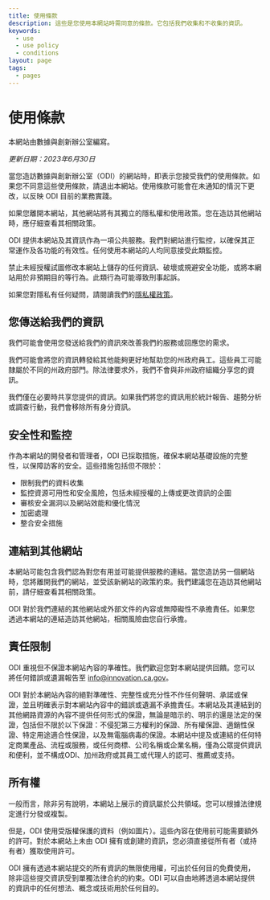 ```yaml
---
title: 使用條款
description: 這些是您使用本網站時需同意的條款。它包括我們收集和不收集的資訊。
keywords:
  - use
  - use policy
  - conditions
layout: page
tags:
  - pages
---
```

# 使用條款

本網站由數據與創新辦公室編寫。

*更新日期：2023年6月30日*

當您造訪數據與創新辦公室（ODI）的網站時，即表示您接受我們的使用條款。如果您不同意這些使用條款，請退出本網站。使用條款可能會在未通知的情況下更改，以反映 ODI 目前的業務實踐。

如果您離開本網站，其他網站將有其獨立的隱私權和使用政策。您在造訪其他網站時，應仔細查看其相關政策。

ODI 提供本網站及其資訊作為一項公共服務。我們對網站進行監控，以確保其正常運作及各功能的有效性。任何使用本網站的人均同意接受此類監控。

禁止未經授權試圖修改本網站上儲存的任何資訊、破壞或規避安全功能，或將本網站用於非預期目的等行為。此類行為可能導致刑事起訴。

如果您對隱私有任何疑問，請閱讀我們的[隱私權政策](/zh-hant/privacy)。

## 您傳送給我們的資訊

我們可能會使用您發送給我們的資訊來改善我們的服務或回應您的需求。

我們可能會將您的資訊轉發給其他能夠更好地幫助您的州政府員工。這些員工可能隸屬於不同的州政府部門。除法律要求外，我們不會與非州政府組織分享您的資訊。

我們僅在必要時共享您提供的資訊。如果我們將您的資訊用於統計報告、趨勢分析或調查行動，我們會移除所有身分資訊。

## 安全性和監控

作為本網站的開發者和管理者，ODI 已採取措施，確保本網站基礎設施的完整性，以保障訪客的安全。這些措施包括但不限於：

* 限制我們的資料收集
* 監控資源可用性和安全風險，包括未經授權的上傳或更改資訊的企圖
* 審核安全漏洞以及網站效能和優化情況
* 加密處理
* 整合安全措施

## 連結到其他網站

本網站可能包含我們認為對您有用並可能提供服務的連結。當您造訪另一個網站時，您將離開我們的網站，並受該新網站的政策約束。我們建議您在造訪其他網站前，請仔細查看其相關政策。

ODI 對於我們連結的其他網站或外部文件的內容或無障礙性不承擔責任。如果您透過本網站的連結造訪其他網站，相關風險由您自行承擔。

## 責任限制

ODI 重視但不保證本網站內容的準確性。我們歡迎您對本網站提供回饋。您可以將任何錯誤或遺漏報告至 [info@innovation.ca.gov](mailto:info@innovation.ca.gov)。

ODI 對於本網站內容的絕對準確性、完整性或充分性不作任何聲明、承諾或保證，並且明確表示對本網站內容中的錯誤或遺漏不承擔責任。本網站及其連結到的其他網路資源的內容不提供任何形式的保證，無論是暗示的、明示的還是法定的保證，包括但不限於以下保證：不侵犯第三方權利的保證、所有權保證、適銷性保證、特定用途適合性保證，以及無電腦病毒的保證。本網站中提及或連結的任何特定商業產品、流程或服務，或任何商標、公司名稱或企業名稱，僅為公眾提供資訊和便利，並不構成ODI、加州政府或其員工或代理人的認可、推薦或支持。

## 所有權

一般而言，除非另有說明，本網站上展示的資訊屬於公共領域。您可以根據法律規定進行分發或複製。

但是，ODI 使用受版權保護的資料（例如圖片）。這些內容在使用前可能需要額外的許可。對於本網站上未由 ODI 擁有或創建的資訊，您必須直接從所有者（或持有者）獲取使用許可。

ODI 擁有透過本網站提交的所有資訊的無限使用權，可出於任何目的免費使用，除非這些提交資訊受到單獨法律合約的約束。ODI 可以自由地將透過本網站提供的資訊中的任何想法、概念或技術用於任何目的。